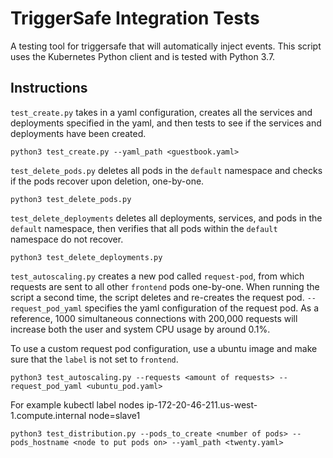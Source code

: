 # TriggerSafe Integration Tests

A testing tool for triggersafe that will automatically inject events. This script uses the Kubernetes Python client and is tested with Python 3.7.

## Instructions

`test_create.py` takes in a yaml configuration, creates all the services and deployments specified in the yaml, and then tests to see if the services and deployments have been created.

    python3 test_create.py --yaml_path <guestbook.yaml>

`test_delete_pods.py` deletes all pods in the `default` namespace and checks if the pods recover upon deletion, one-by-one.

    python3 test_delete_pods.py

`test_delete_deployments` deletes all deployments, services, and pods in the `default` namespace, then verifies that all pods within the `default` namespace do not recover.

    python3 test_delete_deployments.py

`test_autoscaling.py` creates a new pod called `request-pod`, from which requests are sent to all other `frontend` pods one-by-one. When running the script a second time, the script deletes and re-creates the request pod. `--request_pod_yaml` specifies the yaml configuration of the request pod. As a reference, 1000 simultaneous connections with 200,000 requests will increase both the user and system CPU usage by around 0.1%.

To use a custom request pod configuration, use a ubuntu image and make sure that the `label` is not set to `frontend`.

    python3 test_autoscaling.py --requests <amount of requests> --request_pod_yaml <ubuntu_pod.yaml>

For example
    kubectl label nodes ip-172-20-46-211.us-west-1.compute.internal node=slave1

    python3 test_distribution.py --pods_to_create <number of pods> --pods_hostname <node to put pods on> --yaml_path <twenty.yaml>